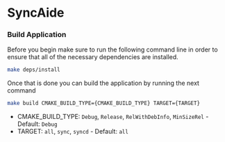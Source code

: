 # SyncAide

### Build Application
Before you begin make sure to run the following command line in order
to ensure that all of the necessary dependencies are installed.
```bash
make deps/install
```
Once that is done you can build the application by running the next command

```bash
make build CMAKE_BUILD_TYPE={CMAKE_BUILD_TYPE} TARGET={TARGET}
```
* CMAKE_BUILD_TYPE: `Debug`, `Release`, `RelWithDebInfo`, `MinSizeRel` - Default: `Debug`
* TARGET: `all`, `sync`, `syncd` - Default: `all`
